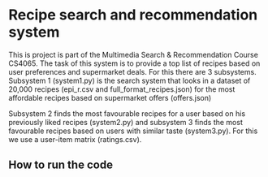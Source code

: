 # Recipe search and recommendation system

This is project is part of the Multimedia Search & Recommendation Course CS4065. The task of this system is to provide a top list of recipes based on user preferences and supermarket deals. For this there are 3 subsystems. Subsystem 1 (system1.py) is the search system that looks in a dataset of 20,000 recipes (epi_r.csv and full_format_recipes.json) for the most affordable recipes based on supermarket offers (offers.json)


Subsystem 2 finds the most favourable recipes for a user based on his previously liked recipes (system2.py) and subsystem 3 finds the most favourable recipes based on users with similar taste (system3.py). For this we use a user-item matrix (ratings.csv). 

## How to run the code 
